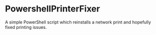 # PowershellPrinterFixer
A simple PowerShell script which reinstalls a network print and hopefully fixed printing issues. 
